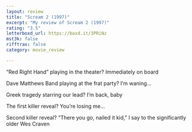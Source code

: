 ```yaml
---
layout: review
title: "Scream 2 (1997)"
excerpt: "My review of Scream 2 (1997)"
rating: "3.5"
letterboxd_url: https://boxd.it/3PRiNz
mst3k: false
rifftrax: false
category: movie_review

---
```


“Red Right Hand” playing in the theater? Immediately on board

Dave Matthews Band playing at the frat party? I’m waning…

Greek tragedy starring our lead? I’m back, baby

The first killer reveal? You’re losing me…

Second killer reveal? “There you go, nailed it kid,” I say to the significantly older Wes Craven